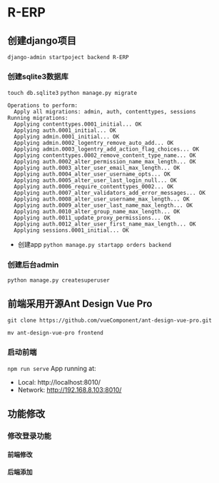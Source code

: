 # R-ERP

## 创建django项目

`django-admin startpoject backend R-ERP`
### 创建sqlite3数据库
`touch db.sqlite3`
`python manage.py migrate`
```text
Operations to perform:
  Apply all migrations: admin, auth, contenttypes, sessions
Running migrations:
  Applying contenttypes.0001_initial... OK
  Applying auth.0001_initial... OK
  Applying admin.0001_initial... OK
  Applying admin.0002_logentry_remove_auto_add... OK
  Applying admin.0003_logentry_add_action_flag_choices... OK
  Applying contenttypes.0002_remove_content_type_name... OK
  Applying auth.0002_alter_permission_name_max_length... OK
  Applying auth.0003_alter_user_email_max_length... OK
  Applying auth.0004_alter_user_username_opts... OK
  Applying auth.0005_alter_user_last_login_null... OK
  Applying auth.0006_require_contenttypes_0002... OK
  Applying auth.0007_alter_validators_add_error_messages... OK
  Applying auth.0008_alter_user_username_max_length... OK
  Applying auth.0009_alter_user_last_name_max_length... OK
  Applying auth.0010_alter_group_name_max_length... OK
  Applying auth.0011_update_proxy_permissions... OK
  Applying auth.0012_alter_user_first_name_max_length... OK
  Applying sessions.0001_initial... OK
```
* 创建app
`python manage.py startapp orders backend`

### 创建后台admin
`python manage.py createsuperuser`

## 前端采用开源Ant Design Vue Pro
`git clone https://github.com/vueComponent/ant-design-vue-pro.git`

`mv ant-design-vue-pro frontend`

### 启动前端
`npm run serve`
  App running at:
  - Local:   http://localhost:8010/
  - Network: http://192.168.8.103:8010/

## 功能修改
### 修改登录功能
#### 前端修改


#### 后端添加

